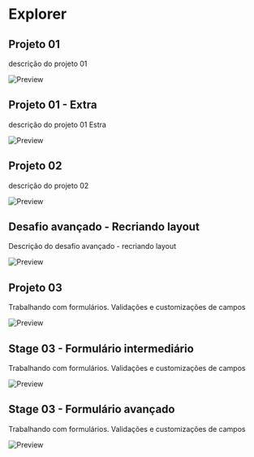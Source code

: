 # Explorer

## Projeto 01

descrição do projeto 01

![Preview](https://user-images.githubusercontent.com/14807515/210085576-76ece236-8b50-4661-aa99-22d8e9af9041.PNG)

## Projeto 01 - Extra

descrição do projeto 01 Estra

![Preview](https://user-images.githubusercontent.com/14807515/210087331-47d3eeef-e781-49cc-b672-0c78766cbad7.PNG)

## Projeto 02

descrição do projeto 02

![Preview](https://user-images.githubusercontent.com/14807515/210090741-1fc08dc0-27ee-4959-8588-4282ae2fa086.png)

## Desafio avançado - Recriando layout

Descrição do desafio avançado - recriando layout

![Preview](https://user-images.githubusercontent.com/14807515/210097636-577d1d53-a37b-4807-b3c6-217591988c5a.png)

## Projeto 03

Trabalhando com formulários. Validações e customizações de campos

![Preview](https://user-images.githubusercontent.com/14807515/210120779-73638fe0-9341-474d-9f7b-e83e2be3c94b.png)

## Stage 03 - Formulário intermediário

Trabalhando com formulários. Validações e customizações de campos

![Preview](https://user-images.githubusercontent.com/14807515/210157983-9abfb16f-29dc-450c-ac18-53ded1b34418.png)

## Stage 03 - Formulário avançado

Trabalhando com formulários. Validações e customizações de campos

![Preview](https://user-images.githubusercontent.com/14807515/210188283-ed8f8f37-47e8-4979-9541-30c8e5d71721.png)


